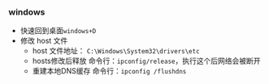### windows

- 快速回到桌面`windows+D`
- 修改 host 文件
  - host 文件地址： `C:\Windows\System32\drivers\etc`
  - hosts修改后释放 命令行：`ipconfig/release`，执行这个后网络会被断开
  - 重建本地DNS缓存 命令行：`ipconfig /flushdns`
